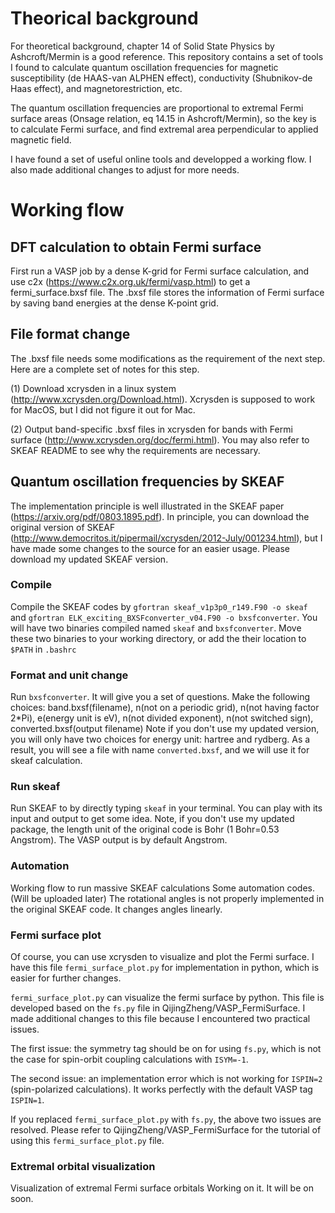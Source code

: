 # Theorical background
For theoretical background, chapter 14 of Solid State Physics by Ashcroft/Mermin is a good reference.
This repository contains a set of tools I found to calculate quantum oscillation frequencies for magnetic susceptibility (de HAAS-van ALPHEN effect), conductivity (Shubnikov-de Haas effect), and magnetorestriction, etc.

The quantum oscillation frequencies are proportional to extremal Fermi surface areas (Onsage relation, eq 14.15 in Ashcroft/Mermin), so the key is to calculate Fermi surface, and find extremal area perpendicular to applied magnetic field.

I have found a set of useful online tools and developped a working flow. I also made additional changes to adjust for more needs.

# Working flow
## DFT calculation to obtain Fermi surface
First run a VASP job by a dense K-grid for Fermi surface calculation, and use c2x (https://www.c2x.org.uk/fermi/vasp.html) to get a fermi_surface.bxsf file. The .bxsf file stores the information of Fermi surface by saving band energies at the dense K-point grid.

## File format change
The .bxsf file needs some modifications as the requirement of the next step. Here are a complete set of notes for this step. 

(1) Download xcrysden in a linux system (http://www.xcrysden.org/Download.html). Xcrysden is supposed to work for MacOS, but I did not figure it out for Mac.

(2) Output band-specific .bxsf files in xcrysden for bands with Fermi surface (http://www.xcrysden.org/doc/fermi.html). 
You may also refer to SKEAF README to see why the requirements are necessary. 

## Quantum oscillation frequencies by SKEAF
The implementation principle is well illustrated in the SKEAF paper (https://arxiv.org/pdf/0803.1895.pdf). In principle, you can download the original version of SKEAF (http://www.democritos.it/pipermail/xcrysden/2012-July/001234.html), but I have made some changes to the source for an easier usage. Please download my updated SKEAF version. 

### Compile
Compile the SKEAF codes by `gfortran skeaf_v1p3p0_r149.F90 -o skeaf` and `gfortran ELK_exciting_BXSFconverter_v04.F90 -o bxsfconverter`. You will have two binaries compiled named `skeaf` and `bxsfconverter`. Move these two binaries to your working directory, or add the their location to `$PATH` in `.bashrc`

### Format and unit change
Run `bxsfconverter`. It will give you a set of questions. Make the following choices: band.bxsf(filename), n(not on a periodic grid), n(not having factor 2*Pi), e(energy unit is eV), n(not divided exponent), n(not switched sign), converted.bxsf(output filename)
Note if you don't use my updated version, you will only have two choices for energy unit: hartree and rydberg.
As a result, you will see a file with name `converted.bxsf`, and we will use it for skeaf calculation.

### Run skeaf
Run SKEAF to by directly typing `skeaf` in your terminal. You can play with its input and output to get some idea.
Note, if you don't use my updated package, the length unit of the original code is Bohr (1 Bohr=0.53 Angstrom). The VASP output is by default Angstrom.

### Automation
Working flow to run massive SKEAF calculations
Some automation codes. (Will be uploaded later)
The rotational angles is not properly implemented in the original SKEAF code. It changes angles linearly.

### Fermi surface plot
Of course, you can use xcrysden to visualize and plot the Fermi surface. I have this file `fermi_surface_plot.py` for implementation in python, which is easier for further changes.

`fermi_surface_plot.py` can visualize the fermi surface by python. This file is developed based on the `fs.py` file in QijingZheng/VASP_FermiSurface. I made additional changes to this file because I encountered two practical issues.

The first issue: the symmetry tag should be on for using `fs.py`, which is not the case for spin-orbit coupling calculations with `ISYM=-1`.

The second issue: an implementation error which is not working for `ISPIN=2` (spin-polarized calculations). It works perfectly with the default VASP tag `ISPIN=1`.

If you replaced `fermi_surface_plot.py` with `fs.py`, the above two issues are resolved. Please refer to QijingZheng/VASP_FermiSurface for the tutorial of using this `fermi_surface_plot.py` file.

### Extremal orbital visualization
Visualization of extremal Fermi surface orbitals
Working on it. It will be on soon.
